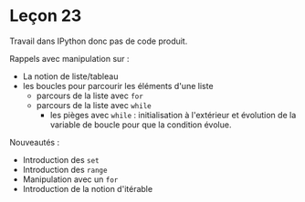 # Leçon 23

Travail dans IPython donc pas de code produit.

Rappels avec manipulation sur :

* La notion de liste/tableau
* les boucles pour parcourir les éléments d'une liste
  * parcours de la liste avec `for`
  * parcours de la liste avec `while`
    * les pièges avec `while` : initialisation à l'extérieur et évolution de la variable de boucle pour que la condition évolue.

Nouveautés :

* Introduction des `set`
* Introduction des `range`
* Manipulation avec un `for`
* Introduction de la notion d'itérable
